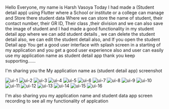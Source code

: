 Hello Everyone, my name is Harsh Vasoya Today I had made a (Student detail app) using Flutter where a School or institute or a college can manage and Store there student data Where we can store the name of student, their contact number, their GR ID, Their class ,their division and we can also save the image of student and I had made a good functionality in my student detail app where we can add student details , we can delete the student detail also, we can edit the student detail also, and If you open the student Detail app You get a good user interface with splash screen in a starting of my application and you get a good user experience also and user can easily use my application name as student detail app thank you keep supporting......

I'm sharing you the My application name as (student detail app) screenshot

![ui-1](https://github.com/Harshvasoya2737/flutter_exam_student_app/assets/148517061/f60dab31-0854-41e0-8360-c958c241e1f6)
![ui-2](https://github.com/Harshvasoya2737/flutter_exam_student_app/assets/148517061/a36a6dcd-0e37-4df2-a657-52bb2cc77207)
![ui-3](https://github.com/Harshvasoya2737/flutter_exam_student_app/assets/148517061/c49b91f6-b5ea-4cd4-a9f8-e4cbb49cf068)
![ui-4](https://github.com/Harshvasoya2737/flutter_exam_student_app/assets/148517061/535f0339-14d6-45d7-8319-7c65cb49c84c)
![ui-5](https://github.com/Harshvasoya2737/flutter_exam_student_app/assets/148517061/a9351a3e-43de-4824-ae07-639d920311cd)
![ui-6](https://github.com/Harshvasoya2737/flutter_exam_student_app/assets/148517061/03c92076-c166-4c99-875d-0ffbf2259932)
![ui-7](https://github.com/Harshvasoya2737/flutter_exam_student_app/assets/148517061/da0c5d87-3a45-4932-a292-ecccf06271f0)
![ui-8](https://github.com/Harshvasoya2737/flutter_exam_student_app/assets/148517061/6a62457f-7657-44f2-aac6-6fbd9085404d)
![ui-9](https://github.com/Harshvasoya2737/flutter_exam_student_app/assets/148517061/8ca1cb59-fafd-4e23-ab2d-6a510cf64e5c)
![ui-10](https://github.com/Harshvasoya2737/flutter_exam_student_app/assets/148517061/5fe40c0e-7912-4a98-9a16-87c32889303b)
![ui-11](https://github.com/Harshvasoya2737/flutter_exam_student_app/assets/148517061/3c6923b1-cd68-4b75-822a-3ff19d55d8ab)
![ui-12](https://github.com/Harshvasoya2737/flutter_exam_student_app/assets/148517061/fbd7588b-c079-4f4d-8be5-876eea6c6d20)
![ui-13](https://github.com/Harshvasoya2737/flutter_exam_student_app/assets/148517061/d6cdfa9e-7dc1-43a8-aae0-db80eec1e727)
![ui-14](https://github.com/Harshvasoya2737/flutter_exam_student_app/assets/148517061/772dac58-bf6b-4e29-9e2f-0419429d28e7)
![ui-15](https://github.com/Harshvasoya2737/flutter_exam_student_app/assets/148517061/99da5616-3629-4fb8-b16c-8d1d8955f235)
![ui-16](https://github.com/Harshvasoya2737/flutter_exam_student_app/assets/148517061/32ee8587-f2ce-472f-949f-e47a5ac46762)

I'm also sharing you my application name and student data app screen recording to see all my functionality of applcation
